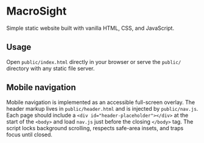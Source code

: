 # MacroSight

Simple static website built with vanilla HTML, CSS, and JavaScript.

## Usage

Open `public/index.html` directly in your browser or serve the `public/` directory with any static file server.

## Mobile navigation

Mobile navigation is implemented as an accessible full-screen overlay. The header markup lives in `public/header.html` and is injected by `public/nav.js`. Each page should include a `<div id="header-placeholder"></div>` at the start of the `<body>` and load `nav.js` just before the closing `</body>` tag. The script locks background scrolling, respects safe-area insets, and traps focus until closed.
